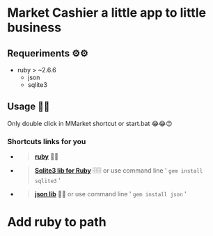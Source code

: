 # Market Cashier a little app to little business

## Requeriments ⚙️⚙️
* ruby > ~2.6.6
  * json
  * sqlite3

## Usage 📖📖
Only double click in MMarket shortcut or start.bat 😂😂😍

### Shortcuts links for you

* > [__ruby__](https://cache.ruby-lang.org/pub/ruby/2.6/ruby-2.6.6.tar.gz) 💎💎
* > [__Sqlite3 lib for Ruby__](https://rubygems.org/gems/sqlite3) 🗄️🗄️ or use command line ' `gem install sqlite3` '
* > [__json lib__](https://rubygems.org/gems/json) 🎄🎄 or use command line ' `gem install json` '

# Add ruby to path

